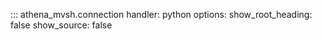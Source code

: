 ::: athena_mvsh.connection
    handler: python
    options:
      show_root_heading: false
      show_source: false